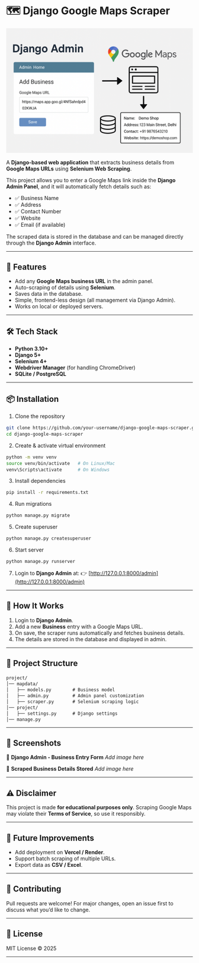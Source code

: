 
# 🗺️ Django Google Maps Scraper
![Django Google Maps Scraper](image.png)  

A **Django-based web application** that extracts business details from **Google Maps URLs** using **Selenium Web Scraping**.

This project allows you to enter a Google Maps link inside the **Django Admin Panel**, and it will automatically fetch details such as:

* ✅ Business Name
* ✅ Address
* ✅ Contact Number
* ✅ Website
* ✅ Email (if available)

The scraped data is stored in the database and can be managed directly through the **Django Admin** interface.

---

## 🚀 Features

* Add any **Google Maps business URL** in the admin panel.
* Auto-scraping of details using **Selenium**.
* Saves data in the database.
* Simple, frontend-less design (all management via Django Admin).
* Works on local or deployed servers.

---

## 🛠️ Tech Stack

* **Python 3.10+**
* **Django 5+**
* **Selenium 4+**
* **Webdriver Manager** (for handling ChromeDriver)
* **SQLite / PostgreSQL**

---

## 📦 Installation

1. Clone the repository

```bash
git clone https://github.com/your-username/django-google-maps-scraper.git
cd django-google-maps-scraper
```

2. Create & activate virtual environment

```bash
python -m venv venv
source venv/bin/activate   # On Linux/Mac
venv\Scripts\activate      # On Windows
```

3. Install dependencies

```bash
pip install -r requirements.txt
```

4. Run migrations

```bash
python manage.py migrate
```

5. Create superuser

```bash
python manage.py createsuperuser
```

6. Start server

```bash
python manage.py runserver
```

7. Login to **Django Admin** at:
   👉 [http://127.0.0.1:8000/admin](http://127.0.0.1:8000/admin)

---

## 🔧 How It Works

1. Login to **Django Admin**.
2. Add a new **Business** entry with a Google Maps URL.
3. On save, the scraper runs automatically and fetches business details.
4. The details are stored in the database and displayed in admin.

---

## 📂 Project Structure

```
project/
│── mapdata/
│   ├── models.py        # Business model
│   ├── admin.py         # Admin panel customization
│   ├── scraper.py       # Selenium scraping logic
│── project/
│   ├── settings.py      # Django settings
│── manage.py
```

---

## 📸 Screenshots

🔹 **Django Admin - Business Entry Form**
*Add image here*

🔹 **Scraped Business Details Stored**
*Add image here*

---

## ⚠️ Disclaimer

This project is made **for educational purposes only**.
Scraping Google Maps may violate their **Terms of Service**, so use it responsibly.

---

## 📌 Future Improvements

* Add deployment on **Vercel / Render**.
* Support batch scraping of multiple URLs.
* Export data as **CSV / Excel**.

---

## 🙌 Contributing

Pull requests are welcome! For major changes, open an issue first to discuss what you’d like to change.

---

## 📜 License

MIT License © 2025

---

